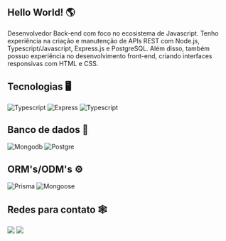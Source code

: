 ## Hello World! 🌎
Desenvolvedor Back-end com foco no ecosistema de Javascript. Tenho experiência na criação e manutenção de APIs REST com Node.js, Typescript/Javascript, Express.js e PostgreSQL. Além disso, também possuo experiência no desenvolvimento front-end, criando interfaces responsivas com HTML e CSS.

## Tecnologias 🖥
<div display: 'inline-block'>
    <img alt='Typescript' src='https://img.shields.io/badge/Node.js-43853D?style=for-the-badge&logo=node.js&logoColor=white'>
    <img alt='Express' src='https://img.shields.io/badge/Express-FFFFFF?style=for-the-badge&logo=express&logoColor=black'>
    <img alt='Typescript' src='https://img.shields.io/badge/TypeScript-007ACC?style=for-the-badge&logo=typescript&logoColor=white'>
</div>

## Banco de dados 💾
<div display: 'inline-block'>
    <img alt='Mongodb' src='https://img.shields.io/badge/MongoDB-4EA94B?style=for-the-badge&logo=mongodb&logoColor=white'>
    <img alt='Postgre' src='https://img.shields.io/badge/PostgreSQL-054f77?style=for-the-badge&logo=postgresql&logoColor=white'>
</div>

## ORM's/ODM's ⚙️
<div display: 'inline-block'>
    <img alt='Prisma' src='https://img.shields.io/badge/Prisma-3982CE?style=for-the-badge&logo=Prisma&logoColor=white'>
    <img alt='Mongoose' src='https://img.shields.io/badge/Mongoose-FF1900?style=for-the-badge&logo=Mongoose&logoColor=white'>
</div>

## Redes para contato 🕸
<div display: 'inline-block'> 
    <a href="mailto:matheusbastosandrade@gmail.com" target="_blank"> <img src="https://img.shields.io/badge/-Gmail-%23333?style=for-the-badge&logo=gmail&logoColor=white"></a>
    <a href="https://www.linkedin.com/in/matheus-bastos-de-andrade-b380431a3/" target="_blank"><img src="https://img.shields.io/badge/-LinkedIn-%230077B5?style=for-the-badge&logo=linkedin&logoColor=white"></a>
</div>


